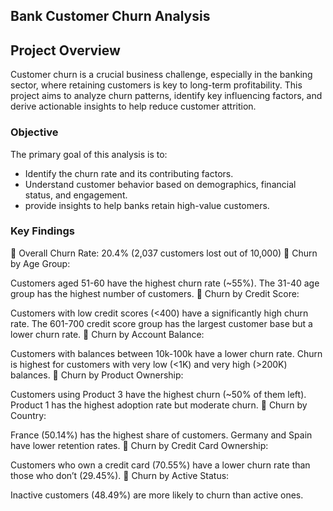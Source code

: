 ## Bank Customer Churn Analysis

## Project Overview
Customer churn is a crucial business challenge, especially in the banking sector, where retaining customers is key to long-term profitability. This project aims to analyze churn patterns, identify key influencing factors, and derive actionable insights to help reduce customer attrition.

### Objective
The primary goal of this analysis is to:
- Identify the churn rate and its contributing factors.
- Understand customer behavior based on demographics, financial status, and engagement.
- provide insights to help banks retain high-value customers.

### Key Findings
📌 Overall Churn Rate: 20.4% (2,037 customers lost out of 10,000)
📌 Churn by Age Group:

Customers aged 51-60 have the highest churn rate (~55%).
The 31-40 age group has the highest number of customers.
📌 Churn by Credit Score:

Customers with low credit scores (<400) have a significantly high churn rate.
The 601-700 credit score group has the largest customer base but a lower churn rate.
📌 Churn by Account Balance:

Customers with balances between 10k-100k have a lower churn rate.
Churn is highest for customers with very low (<1K) and very high (>200K) balances.
📌 Churn by Product Ownership:

Customers using Product 3 have the highest churn (~50% of them left).
Product 1 has the highest adoption rate but moderate churn.
📌 Churn by Country:

France (50.14%) has the highest share of customers.
Germany and Spain have lower retention rates.
📌 Churn by Credit Card Ownership:

Customers who own a credit card (70.55%) have a lower churn rate than those who don’t (29.45%).
📌 Churn by Active Status:

Inactive customers (48.49%) are more likely to churn than active ones.
